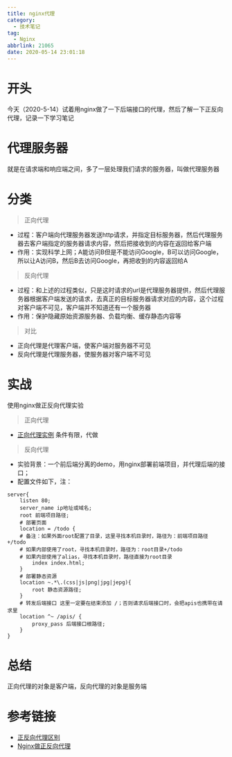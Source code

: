 ```yaml
---
title: nginx代理
category:
  - 技术笔记
tag:
  - Nginx
abbrlink: 21065
date: 2020-05-14 23:01:18
---
```


# 开头
今天（2020-5-14）试着用nginx做了一下后端接口的代理，然后了解一下正反向代理，记录一下学习笔记
<!-- more -->
# 代理服务器
就是在请求端和响应端之间，多了一层处理我们请求的服务器，叫做代理服务器

# 分类
>正向代理
- 过程：客户端向代理服务器发送http请求，并指定目标服务器，然后代理服务器去客户端指定的服务器请求内容，然后把接收到的内容在返回给客户端
- 作用：实现科学上网；A能访问B但是不能访问Google，B可以访问Google，所以让A访问B，然后B去访问Google，再把收到的内容返回给A

>反向代理
- 过程：和上述的过程类似，只是这时请求的url是代理服务器提供，然后代理服务器根据客户端发送的请求，去真正的目标服务器请求对应的内容，这个过程对客户端不可见，客户端并不知道还有一个服务器
- 作用：保护隐藏原始资源服务器、负载均衡、缓存静态内容等

>对比
- 正向代理是代理客户端，使客户端对服务器不可见
- 反向代理是代理服务器，使服务器对客户端不可见

# 实战
使用nginx做正反向代理实验
>正向代理
- [正向代理实例](https://segmentfault.com/a/1190000022440690) 条件有限，代做

>反向代理
- 实验背景：一个前后端分离的demo，用nginx部署前端项目，并代理后端的接口；
- 配置文件如下，注：
```shell
server{
	listen 80;
	server_name ip地址或域名;
	root 前端项目路径;
    # 部署页面
	location = /todo {
	# 备注：如果外面root配置了目录，这里寻找本机目录时，路径为：前端项目路径+/todo
	# 如果内部使用了root，寻找本机目录时，路径为：root目录+/todo
	# 如果内部使用了alias，寻找本机目录时，路径直接为root目录
		index index.html;
	}
    # 部署静态资源
    location ~.*\.(css|js|png|jpg|jepg){
        root 静态资源路径;
    }
    # 转发后端接口 这里一定要在结束添加 /；否则请求后端接口时，会把apis也携带在请求里
	location ^~ /apis/ {
		proxy_pass 后端接口根路径;
	}	
}
```

# 总结
正向代理的对象是客户端，反向代理的对象是服务端

# 参考链接
- [正反向代理区别](https://www.jianshu.com/p/208c02c9dd1d)
- [Nginx做正反向代理](https://segmentfault.com/a/1190000022440690)
